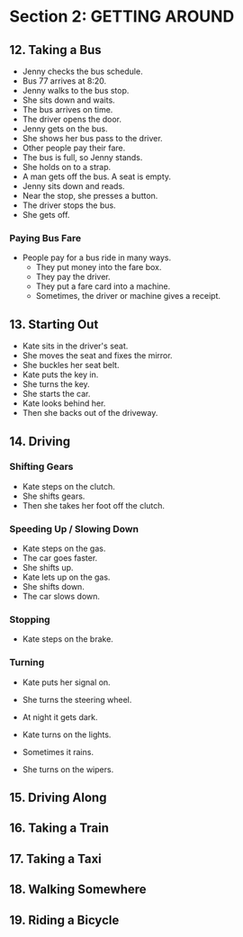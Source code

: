 # Section 2: GETTING AROUND

## 12. Taking a Bus

- Jenny checks the bus schedule.
- Bus 77 arrives at 8:20.
- Jenny walks to the bus stop.
- She sits down and waits.
- The bus arrives on time.
- The driver opens the door.
- Jenny gets on the bus.
- She shows her bus pass to the driver.
- Other people pay their fare.
- The bus is full, so Jenny stands.
- She holds on to a strap.
- A man gets off the bus. A seat is empty.
- Jenny sits down and reads.
- Near the stop, she presses a button.
- The driver stops the bus.
- She gets off.

### Paying Bus Fare
- People pay for a bus ride in many ways.
  - They put money into the fare box.
  - They pay the driver.
  - They put a fare card into a machine.
  - Sometimes, the driver or machine gives a receipt.

## 13. Starting Out

- Kate sits in the driver's seat.
- She moves the seat and fixes the mirror.
- She buckles her seat belt.
- Kate puts the key in.
- She turns the key.
- She starts the car.
- Kate looks behind her.
- Then she backs out of the driveway.

## 14. Driving

### Shifting Gears
- Kate steps on the clutch.
- She shifts gears.
- Then she takes her foot off the clutch.

### Speeding Up / Slowing Down
- Kate steps on the gas.
- The car goes faster.
- She shifts up.
- Kate lets up on the gas.
- She shifts down.
- The car slows down.

### Stopping
- Kate steps on the brake.

### Turning
- Kate puts her signal on.
- She turns the steering wheel.

- At night it gets dark.
- Kate turns on the lights.
- Sometimes it rains.
- She turns on the wipers.

## 15. Driving Along
## 16. Taking a Train
## 17. Taking a Taxi
## 18. Walking Somewhere
## 19. Riding a Bicycle
